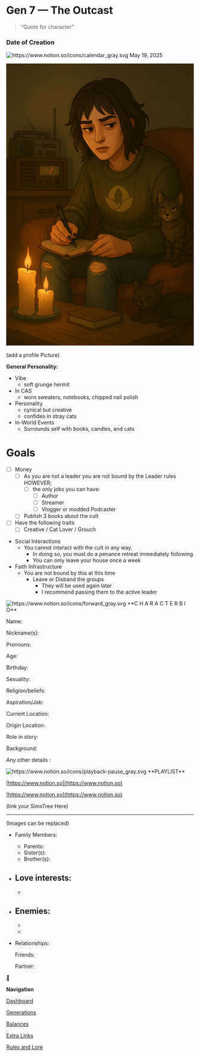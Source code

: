 # Gen 7 — The Outcast

> “Quote for character”
> 

### Date of Creation

<aside>
<img src="https://www.notion.so/icons/calendar_gray.svg" alt="https://www.notion.so/icons/calendar_gray.svg" width="40px" /> May 19, 2025

</aside>

![Gen 7 Profile.png](Gen_7_Profile.png)

(add a profile Picture)

**General Personality:**

- Vibe
    - soft grunge hermit
- In CAS
    - worn sweaters, notebooks, chipped nail polish
- Personality
    - cynical but creative
    - confides in stray cats
- In-World Events
    - Surrounds self with books, candles, and cats

# Goals

- [ ]  Money
    - [ ]  As you are not a leader you are not bound by the Leader rules HOWEVER;
        - [ ]  the only jobs you can have:
            - [ ]  Author
            - [ ]  Streamer
            - [ ]  Vlogger or modded Podcaster
    - [ ]  Publish 3 books about the cult
- [ ]  Have the following traits
    - [ ]  Creative / Cat Lover / Grouch
- Social Interactions
    - You cannot interact with the cult in any way.
        - In doing so, you must do a penance retreat immediately following
        - You can only leave your house once a week
- Faith Infrastructure
    - You are not bound by this at this time
        - Leave or Disband the groups
            - They will be used again later
            - I recommend passing them to the active leader

<aside>
<img src="https://www.notion.so/icons/forward_gray.svg" alt="https://www.notion.so/icons/forward_gray.svg" width="40px" /> **C H A R A C T E R   B I O**

Name:

Nickname(s): 

Pronouns:

Age:

Birthday:

Sexuality:

Religion/beliefs:

Aspiration/Job: 

Current Location: 

Origin Location:

Role in story:

Background: 

Any other details :

</aside>

<aside>
<img src="https://www.notion.so/icons/playback-pause_gray.svg" alt="https://www.notion.so/icons/playback-pause_gray.svg" width="40px" /> **PLAYLIST**

</aside>

[https://www.notion.so](https://www.notion.so)

[https://www.notion.so](https://www.notion.so)

(link your SimsTree Here)

---

[](https://www.notion.so)

(Images can be replaced)

- Family Members:
    - Parents:
    - Sister(s):
    - Brother(s):
- Love interests:
    - 
    - 
- Enemies:
    - 
    - 
    - 
- Relationships:
    
    Friends:
    
    Partner:
    

<aside>
🔱

 **Navigation**

[Dashboard](https://www.notion.so/Gen-1-The-Believer-28deed3eb831804c8e46d7b9bf9765e3?pvs=21)

[Generations](Generations%2028deed3eb8318072b52ecab4abfdfe75.md)

[Balances](https://www.notion.so/Balances-28deed3eb83180499a96f5efdb2c127e?pvs=21)

[Extra Links](https://www.notion.so/Extra-Links-28deed3eb831804ebeb3cf77a7f9699a?pvs=21)

[Rules and Lore](https://www.notion.so/Rules-Lore-28deed3eb83180b1965afd46279ad482?pvs=21)

</aside>